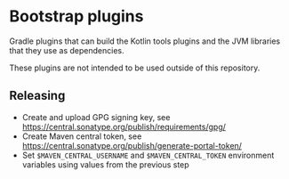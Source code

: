 # Bootstrap plugins

Gradle plugins that can build the Kotlin tools plugins and the JVM libraries that they use as dependencies.

These plugins are not intended to be used outside of this repository.

## Releasing

- Create and upload GPG signing key, see https://central.sonatype.org/publish/requirements/gpg/
- Create Maven central token, see https://central.sonatype.org/publish/generate-portal-token/
- Set `$MAVEN_CENTRAL_USERNAME` and `$MAVEN_CENTRAL_TOKEN` environment variables using values from the previous step
